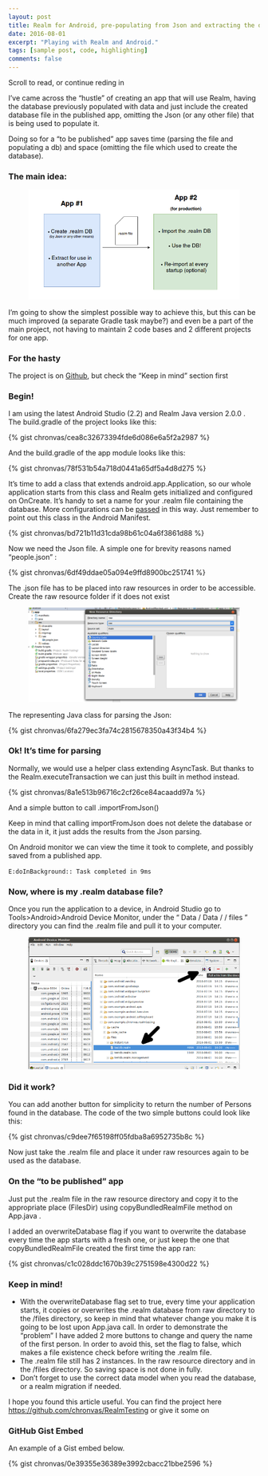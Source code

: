 ```yaml
---
layout: post
title: Realm for Android, pre-populating from Json and extracting the database
date: 2016-08-01
excerpt: "Playing with Realm and Android."
tags: [sample post, code, highlighting]
comments: false
---
```


Scroll to read, or continue reding in <a class="social-btn" href="https://medium.com/@chron.vas/realm-for-android-pre-populating-from-json-and-extracting-the-database-8709a2f8db18" target="_blank" rel="noopener noreferrer"><i class="fa fa-fw fa-medium"></i></a>

I’ve came across the “hustle” of creating an app that will use Realm, having the database previously populated with data and just include the created database file in the published app, omitting the Json (or any other file) that is being used to populate it.

Doing so for a “to be published” app saves time (parsing the file and populating a db) and space (omitting the file which used to create the database).

[^1]: <http://en.wikipedia.org/wiki/Syntax_highlighting>

### The main idea:
<figure>
	<a href="https://github.com/chronvas/chronvas.github.io/raw/master/assets/img/realm1.png"><img src="https://github.com/chronvas/chronvas.github.io/raw/master/assets/img/realm1.png"></a>
</figure>
I’m going to show the simplest possible way to achieve this, but this can be much improved (a separate Gradle task maybe?) and even be a part of the main project, not having to maintain 2 code bases and 2 different projects for one app.

### For the hasty
The project is on [Github](https://github.com/chronvas/RealmTesting), but check the “Keep in mind” section first

### Begin!
I am using the latest Android Studio (2.2) and Realm Java version 2.0.0 . The build.gradle of the project looks like this:

{% gist chronvas/cea8c32673394fde6d086e6a5f2a2987 %}

And the build.gradle of the app module looks like this:

{% gist chronvas/78f531b54a718d0441a65df5a4d8d275 %}

It’s time to add a class that extends android.app.Application, so our whole application starts from this class and Realm gets initialized and configured on OnCreate. It’s handy to set a name for your .realm file containing the database. More configurations can be [passed](https://realm.io/docs/java/latest/api/io/realm/RealmConfiguration.Builder.html) in this way. Just remember to point out this class in the Android Manifest.

{% gist chronvas/bd721b11d31cda98b61c04a6f3861d88 %}

Now we need the Json file. A simple one for brevity reasons named “people.json” :

{% gist chronvas/6df49ddae05a094e9ffd8900bc251741 %}

The .json file has to be placed into raw resources in order to be accessible. Create the raw resource folder if it does not exist

<figure>
	<a href="https://github.com/chronvas/chronvas.github.io/raw/master/assets/img/realm2.png"><img src="https://github.com/chronvas/chronvas.github.io/raw/master/assets/img/realm2.png"></a>
</figure>

The representing Java class for parsing the Json:

{% gist chronvas/6fa279ec3fa74c2815678350a43f34b4 %}

### Ok! It’s time for parsing

Normally, we would use a helper class extending AsyncTask. But thanks to the Realm.executeTransaction we can just this built in method instead.

{% gist chronvas/8a1e513b96716c2cf26ce84acaadd97a %}

And a simple button to call .importFromJson()

Keep in mind that calling importFromJson does not delete the database or the data in it, it just adds the results from the Json parsing.

On Android monitor we can view the time it took to complete, and possibly saved from a published app.

`E:doInBackground:: Task completed in 9ms`

### Now, where is my .realm database file?

Once you run the application to a device, in Android Studio go to Tools>Android>Android Device Monitor, under the “ Data / Data / <Package Name> / files ” directory you can find the .realm file and pull it to your computer.

<figure>
	<a href="https://github.com/chronvas/chronvas.github.io/raw/master/assets/img/realm3.png"><img src="https://github.com/chronvas/chronvas.github.io/raw/master/assets/img/realm3.png"></a>
</figure>

### Did it work?

You can add another button for simplicity to return the number of Persons found in the database. The code of the two simple buttons could look like this:

{% gist chronvas/c9dee7f65198ff05fdba8a6952735b8c %}

Now just take the .realm file and place it under raw resources again to be used as the database.

### On the “to be published” app

Just put the .realm file in the raw resource directory and copy it to the appropriate place (FilesDir) using copyBundledRealmFile method on App.java .

I added an overwriteDatabase flag if you want to overwrite the database every time the app starts with a fresh one, or just keep the one that copyBundledRealmFile created the first time the app ran:

{% gist chronvas/c1c028ddc1670b39c2751598e4300d22 %}

### Keep in mind!

* With the overwriteDatabase flag set to true, every time your application starts, it copies or overwrites the .realm database from raw directory to the /files directory, so keep in mind that whatever change you make it is going to be lost upon App.java call. In order to demonstrate the “problem” I have added 2 more buttons to change and query the name of the first person. In order to avoid this, set the flag to false, which makes a file existence check before writing the .realm file.
* The .realm file still has 2 instances. In the raw resource directory and in the /files directory. So saving space is not done in fully.
* Don’t forget to use the correct data model when you read the database, or a realm migration if needed.

I hope you found this article useful. You can find the project here https://github.com/chronvas/RealmTesting
or give it some <a class="social-btn" href="https://medium.com/@chron.vas/realm-for-android-pre-populating-from-json-and-extracting-the-database-8709a2f8db18" target="_blank" rel="noopener noreferrer"><i class="fa fa-fw fa-heart"></i></a> on <a class="social-btn" href="https://medium.com/@chron.vas/realm-for-android-pre-populating-from-json-and-extracting-the-database-8709a2f8db18" target="_blank" rel="noopener noreferrer"><i class="fa fa-fw fa-medium"></i></a>

### GitHub Gist Embed

An example of a Gist embed below.

{% gist chronvas/0e39355e36389e3992cbacc21bbe2596 %}

